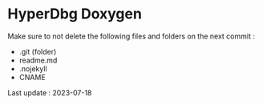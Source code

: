 # HyperDbg Doxygen

Make sure to not delete the following files and folders on the next commit :
- .git (folder)
- readme.md
- .nojekyll
- CNAME

Last update : 2023-07-18